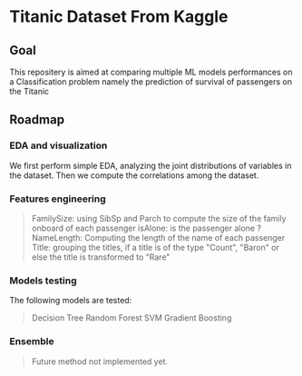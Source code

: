 # Titanic Dataset From Kaggle
## Goal
This repositery is aimed at comparing multiple ML models performances on a Classification problem namely the prediction of survival of passengers on the Titanic
## Roadmap
### EDA and visualization
We first perform simple EDA, analyzing the joint distributions of variables in the dataset. Then we compute the correlations among the dataset.
### Features engineering
> FamilySize: using SibSp and Parch to compute the size of the family onboard of each passenger
> isAlone: is the passenger alone ?
> NameLength: Computing the length of the name of each passenger
> Title: grouping the titles, if a title is of the type "Count", "Baron" or else the title is transformed to "Rare"
### Models testing
The following models are tested:
> Decision Tree
> Random Forest
> SVM
> Gradient Boosting
### Ensemble
> Future method not implemented yet.
